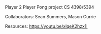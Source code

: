 Player 2 Player Pong project CS 4398/5394

Collaborators: Sean Summers, Mason Currie

Resources: https://youtu.be/xIqeK2hzx1I
